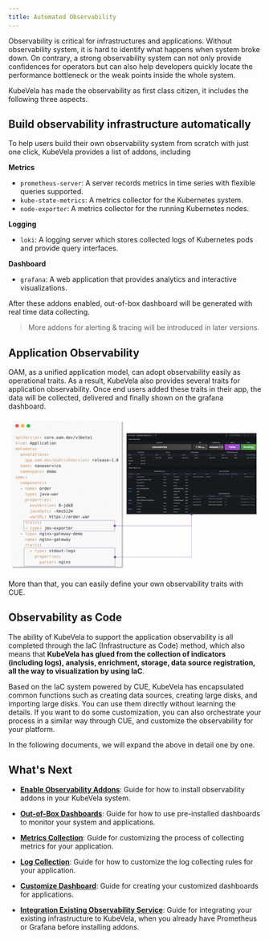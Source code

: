 ```yaml
---
title: Automated Observability
---
```


Observability is critical for infrastructures and applications. Without observability system, it is hard to identify what happens when system broke down. On contrary, a strong observability system can not only provide confidences for operators but can also help developers quickly locate the performance bottleneck or the weak points inside the whole system.

KubeVela has made the observability as first class citizen, it includes the following three aspects.

## Build observability infrastructure automatically

To help users build their own observability system from scratch with just one click, KubeVela provides a list of addons, including

**Metrics**
- `prometheus-server`: A server records metrics in time series with flexible queries supported.
- `kube-state-metrics`: A metrics collector for the Kubernetes system.
- `node-exporter`: A metrics collector for the running Kubernetes nodes.

**Logging**
- `loki`: A logging server which stores collected logs of Kubernetes pods and provide query interfaces.

**Dashboard**
- `grafana`: A web application that provides analytics and interactive visualizations.

After these addons enabled, out-of-box dashboard will be generated with real time data collecting.

> More addons for alerting & tracing will be introduced in later versions.

## Application Observability

OAM, as a unified application model, can adopt observability easily as operational traits. As a result, KubeVela also provides several traits for application observability. Once end users added these traits in their app, the data will be collected, delivered and finally shown on the grafana dashboard.

![app-o11y](../../resources/app-o11y.png)

More than that, you can easily define your own observability traits with CUE.

## Observability as Code

The ability of KubeVela to support the application observability is all completed through the IaC (Infrastructure as Code) method, which also means that **KubeVela has glued from the collection of indicators (including logs), analysis, enrichment, storage, data source registration, all the way to visualization by using IaC**.

Based on the IaC system powered by CUE, KubeVela has encapsulated common functions such as creating data sources, creating large disks, and importing large disks. You can use them directly without learning the details. If you want to do some customization, you can also orchestrate your process in a similar way through CUE, and customize the observability for your platform.

In the following documents, we will expand the above in detail one by one.

## What's Next

- [**Enable Observability Addons**](./o11y/installation): Guide for how to install observability addons in your KubeVela system.

- [**Out-of-Box Dashboards**](./o11y/out-of-the-box): Guide for how to use pre-installed dashboards to monitor your system and applications.

- [**Metrics Collection**](./o11y/metrics): Guide for customizing the process of collecting metrics for your application.

- [**Log Collection**](./o11y/logging): Guide for how to customize the log collecting rules for your application.

- [**Customize Dashboard**](./o11y/dashboard): Guide for creating your customized dashboards for applications.

- [**Integration Existing Observability Service**](./o11y/integration): Guide for integrating your existing infrastructure to KubeVela, when you already have Prometheus or Grafana before installing addons.